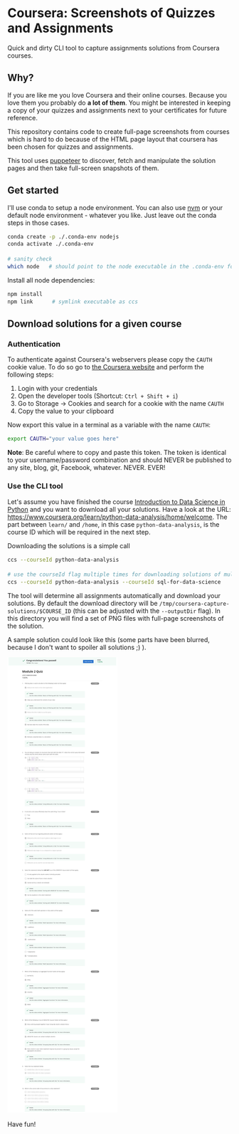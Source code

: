 # Coursera: Screenshots of Quizzes and Assignments

Quick and dirty CLI tool to capture assignments solutions from Coursera courses.

## Why? 

If you are like me you love Coursera and their online courses.
Because you love them you probably do **a lot of them**.
You might be interested in keeping a copy of your quizzes and assignments next to your certificates for future reference.

This repository contains code to create full-page screenshots from courses which is hard to do because of the HTML page layout that coursera has been chosen for quizzes and assignments.

This tool uses [puppeteer](https://github.com/puppeteer/puppeteer/) to discover, fetch and manipulate the solution pages and then take full-screen snapshots of them.

## Get started

I'll use conda to setup a node environment.
You can also use [nvm](https://github.com/nvm-sh/nvm) or your default node environment - whatever you like.
Just leave out the conda steps in those cases.

```bash
conda create -p ./.conda-env nodejs
conda activate ./.conda-env

# sanity check
which node   # should point to the node executable in the .conda-env folder
```

Install all node dependencies:

```bash
npm install
npm link      # symlink executable as ccs
```

## Download solutions for a given course

### Authentication

To authenticate against Coursera's webservers please copy the `CAUTH` cookie value.
To do so go to [the Coursera website](https://coursera.org) and perform the following steps:

1. Login with your credentials
1. Open the developer tools (Shortcut: `Ctrl + Shift + i`)
1. Go to Storage -> Cookies and search for a cookie with the name `CAUTH`
4. Copy the value to your clipboard

Now export this value in a terminal as a variable with the name `CAUTH`:

```bash
export CAUTH="your value goes here"
```

**Note**: Be careful where to copy and paste this token.
The token is identical to your username/password combination and should NEVER be published to any site, blog, git, Facebook, whatever. NEVER. EVER!

### Use the CLI tool

Let's assume you have finished the course [Introduction to Data Science in Python](https://www.coursera.org/learn/python-data-analysis/home/welcome) and you want to download all your solutions.
Have a look at the URL: https://www.coursera.org/learn/python-data-analysis/home/welcome.
The part between `learn/` and `/home`, in this case `python-data-analysis`, is the course ID which will be required in the next step.

Downloading the solutions is a simple call

```bash
ccs --courseId python-data-analysis

# use the courseId flag multiple times for downloading solutions of multiple courses
ccs --courseId python-data-analysis --courseId sql-for-data-science 
```

The tool will determine all assignments automatically and download your solutions.
By default the download directory will be `/tmp/coursera-capture-solutions/$COURSE_ID` (this can be adjusted with the `--outputDir` flag).
In this directory you will find a set of PNG files with full-page screenshots of the solution.

A sample solution could look like this (some parts have been blurred, because I don't want to spoiler all solutions ;) ).

<img src="assets/sample-screenshot.png" />

Have fun!
